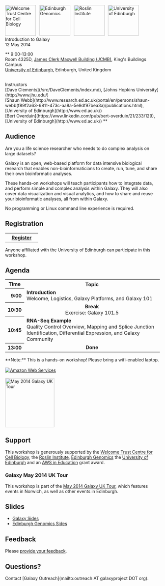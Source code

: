 <div class='center'>
<a href='http://www.wcb.ed.ac.uk/'><img src="/src/Images/Logos/WTCCBLogo.png" alt="Welcome Trust Centre for Cell Biology" height="100" /></a> &nbsp; 
<a href='http://www.genomics.ed.ac.uk/'><img src="/src/Images/Logos/EdinburghGenomics.png" alt="Edinburgh Genomics" height="100" /></a>
&nbsp; 
<a href='http://www.roslin.ed.ac.uk/'><img src="/src/Images/Logos/RoslinLogo.jpg" alt="Roslin Institute" height="100" /></a> 
&nbsp; 
<a href='http://www.ed.ac.uk/'><img src="/src/Images/Logos/UEdinburghSquareLogo.png" alt="University of Edinburgh" height="100" /></a> 
<div class='title'>Introduction to Galaxy<br />12 May 2014</div>

**
9:00-13:00<br />
Room 4325D, [James Clerk Maxwell Building (JCMB)](http://www.ph.ed.ac.uk/about/locations/jcmb), King's Buildings Campus<br /> 
[University of Edinburgh](http://www.ed.ac.uk/), Edinburgh, United Kingdom

<br />
Instructors<br />[Dave Clements](/src/DaveClements/index.md), [Johns Hopkins University](http://www.jhu.edu/)<br /> [Shaun Webb](http://www.research.ed.ac.uk/portal/en/persons/shaun-webb(f89f2a63-6811-473c-aa8a-5e9df97bea3a)/publications.html), [University of Edinburgh](http://www.ed.ac.uk/)<br />
[Bert Overduin](https://www.linkedin.com/pub/bert-overduin/21/233/129), [University of Edinburgh](http://www.ed.ac.uk/)
**
</div>

## Audience

Are you a life science researcher who needs to do complex analysis on large datasets?

Galaxy is an open, web-based platform for data intensive biological research that enables non-bioinformaticians to create, run, tune, and share their own bioinformatic analyses.

These hands-on workshops will teach participants how to integrate data, and perform simple and complex analysis within Galaxy. They will also cover data visualization and visual analytics, and how to share and reuse your bioinformatic analyses, all from within Galaxy.

No programming or Linux command line experience is required.


## Registration

<table>
  <tr>
    <th> &nbsp;&nbsp; <a href='http://www.bioinformatics.ed.ac.uk/events/galaxy-workshop'>Register</a> &nbsp;&nbsp; </th>
  </tr>
</table>


Anyone affiliated with the University of Edinburgh can participate in this workshop.

## Agenda

<table>
  <tr class="th" >
    <th> Time </th>
    <th> Topic </th>
  </tr>
  <tr>
    <th style=" text-align: right;"> 9:00 </th>
    <td> <strong>Introduction</strong><div class='indent'>Welcome, Logistics, Galaxy Platforms, and Galaxy 101</div> </td>
  </tr>
  <tr>
    <th style=" text-align: right;"> 10:30 </th>
    <td style=" text-align: center;"> <strong>Break</strong><div class='indent'>Exercise: Galaxy 101.5</div> </td>
  </tr>
  <tr>
    <th style=" text-align: right;"> 10:45 </th>
    <td> <strong>RNA-Seq Example</strong><div class='indent'>Quality Control Overview, Mapping and Splice Junction Identification, Differential Expression, and Galaxy Community</div>  </td>
  </tr>
  <tr>
    <th style=" text-align: right;"> 13:00 </th>
    <td style=" text-align: center;"> <strong>Done</strong> </td>
  </tr>
</table>



<div class='center'>**Note:** This is a hands-on workshop!  Please bring a wifi-enabled laptop.</div>

<div class='right'>
<br /><a href='http://aws.amazon.com/'><img src="/src/Images/Logos/AWSLogo.png" alt="Amazon Web Services" /></a><br /><br />
<a href='/src/Events/UKMay2014/index.md'><img src="/src/Images/Logos/UKMay2014Tour.png" alt="May 2014 Galaxy UK Tour" width="160px" /></a>
</div>

## Support

This workshop is generously supported by the [Welcome Trust Centre for Cell Biology](http://www.wcb.ed.ac.uk/), the [Roslin Institute](http://www.roslin.ed.ac.uk/), [Edinburgh Genomics](http://www.genomics.ed.ac.uk/) the [University of Edinburgh](http://www.ed.ac.uk/) and an [AWS in Education](http://aws.amazon.com/education/) grant award.

### Galaxy May 2014 UK Tour

This workshop is part of the [May 2014 Galaxy UK Tour](/src/Events/UKMay2014/index.md), which features events in Norwich, as well as other events in Edinburgh.

## Slides

* [Galaxy Sides](PLACEHOLDER_ATTACHMENT_URL/src/Documents/Presentations/201405UEDINBURGHWorkshop.pdf)   
* [Edinburgh Genomics Sides](PLACEHOLDER_ATTACHMENT_URL/src/Documents/Presentations/201405EdinburghGenomics.pdf)   

## Feedback

Please [provide your feedback](http://bit.ly/gxyedifeedback).

## Questions?

Contact [Galaxy Outreach](mailto:outreach AT galaxyproject DOT org).

